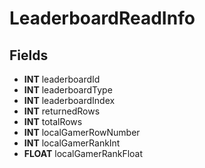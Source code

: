 # LeaderboardReadInfo

## Fields
* **INT** leaderboardId
* **INT** leaderboardType
* **INT** leaderboardIndex
* **INT** returnedRows
* **INT** totalRows
* **INT** localGamerRowNumber
* **INT** localGamerRankInt
* **FLOAT** localGamerRankFloat